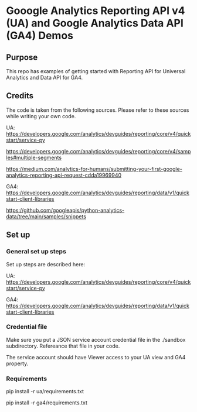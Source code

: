 # Gooogle Analytics Reporting API v4 (UA) and Google Analytics Data API (GA4) Demos

## Purpose
This repo has examples of getting started with Reporting API for Universal Analytics and Data API for GA4.

## Credits

The code is taken from the following sources. Please refer to these sources while writing your own code. 

UA: 
https://developers.google.com/analytics/devguides/reporting/core/v4/quickstart/service-py

https://developers.google.com/analytics/devguides/reporting/core/v4/samples#multiple-segments

https://medium.com/analytics-for-humans/submitting-your-first-google-analytics-reporting-api-request-cdda19969940 

GA4: 
https://developers.google.com/analytics/devguides/reporting/data/v1/quickstart-client-libraries 

https://github.com/googleapis/python-analytics-data/tree/main/samples/snippets 

## Set up

### General set up steps

Set up steps are described here:

UA: 
https://developers.google.com/analytics/devguides/reporting/core/v4/quickstart/service-py

GA4: 
https://developers.google.com/analytics/devguides/reporting/data/v1/quickstart-client-libraries

### Credential file
Make sure you put a JSON service account credential file in the ./sandbox subdirectory. Refereance that file in your code.

The service account should have Viewer access to your UA view and GA4 property. 

### Requirements

pip install -r ua/requirements.txt

pip install -r ga4/requirements.txt